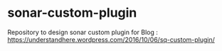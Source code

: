 # sonar-custom-plugin
Repository to design sonar custom plugin for Blog : https://understandhere.wordpress.com/2016/10/06/sq-custom-plugin/
